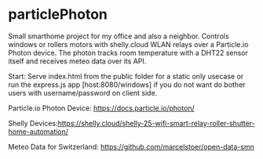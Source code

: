 # particlePhoton

Small smarthome project for my office and also a neighbor. Controls windows or rollers motors with shelly.cloud WLAN relays over a Particle.io Photon device. The photon tracks room temperature with a DHT22 sensor itself and receives meteo data over its API.

Start: Serve index.html from the public folder for a static only usecase or run the express.js app [host:8080/windows] if you do not want do bother users with username/password on client side.

Particle.io Photon Device: https://docs.particle.io/photon/

Shelly Devices:https://shelly.cloud/shelly-25-wifi-smart-relay-roller-shutter-home-automation/

Meteo Data for Switzerland: https://github.com/marcelstoer/open-data-smn
